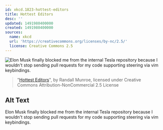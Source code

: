 ```yaml
---
id: xkcd.1823-hottest-editors
title: Hottest Editors
desc: ''
updated: 1491980400000
created: 1491980400000
sources:
  name: xkcd
  url: 'https://creativecommons.org/licenses/by-nc/2.5/'
  license: Creative Commons 2.5
---
```

![Elon Musk finally blocked me from the internal Tesla repository because I wouldn't stop sending pull requests for my code supporting steering via vim keybindings.](https://imgs.xkcd.com/comics/hottest_editors.png)
> "[Hottest Editors](https://xkcd.com/1823/)", by Randall Munroe, licensed under Creative Commons Attribution-NonCommercial 2.5 License

## Alt Text
Elon Musk finally blocked me from the internal Tesla repository because I wouldn't stop sending pull requests for my code supporting steering via vim keybindings.
